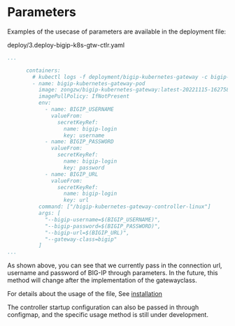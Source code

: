 # Parameters

Examples of the usecase of parameters are available in the deployment file:

deploy/3.deploy-bigip-k8s-gtw-ctlr.yaml

```yaml
...

      containers:
        # kubectl logs -f deployment/bigip-kubernetes-gateway -c bigip-kubernetes-gateway-pod -n kube-system
        - name: bigip-kubernetes-gateway-pod
          image: zongzw/bigip-kubernetes-gateway:latest-20221115-162758
          imagePullPolicy: IfNotPresent
          env:
            - name: BIGIP_USERNAME
              valueFrom:
                secretKeyRef:
                  name: bigip-login
                  key: username
            - name: BIGIP_PASSWORD
              valueFrom:
                secretKeyRef:
                  name: bigip-login
                  key: password
            - name: BIGIP_URL
              valueFrom:
                secretKeyRef:
                  name: bigip-login
                  key: url
          command: ["/bigip-kubernetes-gateway-controller-linux"]
          args: [
            "--bigip-username=$(BIGIP_USERNAME)",
            "--bigip-password=$(BIGIP_PASSWORD)",
            "--bigip-url=$(BIGIP_URL)",
            "--gateway-class=bigip"
          ]
...
```

As shown above, you can see that we currently pass in the connection url, username and password of BIG-IP through parameters. In the future, this method will change after the implementation of the gatewayclass.

For details about the usage of the file, See [installation](../quick-start/installation.md)

The controller startup configuration can also be passed in through configmap, and the specific usage method is still under development.